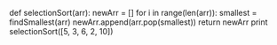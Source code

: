 def selectionSort(arr):
  newArr = []
  for i in range(len(arr)):
      smallest = findSmallest(arr)
      newArr.append(arr.pop(smallest))
return newArr
print selectionSort([5, 3, 6, 2, 10])

